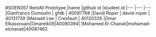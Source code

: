 #SOEN357 RentAll Prototype
|name                     |github id    |student id
|---                      |---          |---     
|Gianfranco Dumoulin  | gfdb | 40097768
|David Roper                | david-roper      | 40131739
|Maxwell Lee | Cresfault  | 40120326
|Omar Elkassouani|Omarelk09|40080394|
|Mohamed El-Chanati|mohamad-elchanati|40087462
